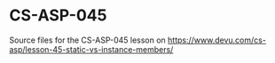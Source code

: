# CS-ASP-045
Source files for the CS-ASP-045 lesson on https://www.devu.com/cs-asp/lesson-45-static-vs-instance-members/
